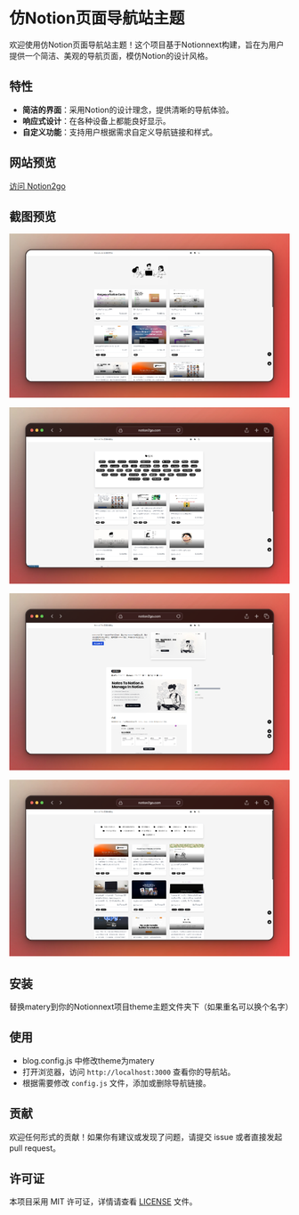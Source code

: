 # 仿Notion页面导航站主题

欢迎使用仿Notion页面导航站主题！这个项目基于Notionnext构建，旨在为用户提供一个简洁、美观的导航页面，模仿Notion的设计风格。

## 特性

- **简洁的界面**：采用Notion的设计理念，提供清晰的导航体验。
- **响应式设计**：在各种设备上都能良好显示。
- **自定义功能**：支持用户根据需求自定义导航链接和样式。
## 网站预览

[访问 Notion2go](https://notion2go.com)

## 截图预览

![截图预览](postspark_export_12-18-2024_20-54-58.png)

![截图预览](postspark_export_12-18-2024_20-55-58.png)

![截图预览](postspark_export_12-18-2024_20-55-43.png)

![截图预览](postspark_export_12-18-2024_20-55-50.png)

## 安装

替换matery到你的Notionnext项目theme主题文件夹下（如果重名可以换个名字）

## 使用
- blog.config.js 中修改theme为matery
- 打开浏览器，访问 `http://localhost:3000` 查看你的导航站。
- 根据需要修改 `config.js` 文件，添加或删除导航链接。

## 贡献

欢迎任何形式的贡献！如果你有建议或发现了问题，请提交 issue 或者直接发起 pull request。

## 许可证

本项目采用 MIT 许可证，详情请查看 [LICENSE](LICENSE) 文件。

